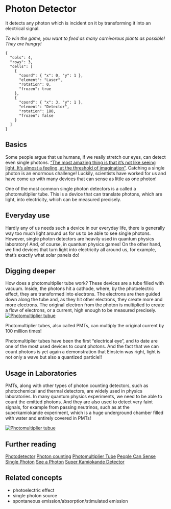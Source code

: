# Photon Detector

It detects any photon which is incident on it by transforming it into an electrical signal.

_To win the game, you want to feed as many carnivorous plants as possible! They are hungry!_

```{quantum-board}
{
  "cols": 4,
  "rows": 3,
  "cells": [
    {
      "coord": { "x": 0, "y": 1 },
      "element": "Laser",
      "rotation": 0,
      "frozen": true
    },
    {
      "coord": { "x": 3, "y": 1 },
      "element": "Detector",
      "rotation": 180,
      "frozen": false
    }
  ]
}
```

## Basics

Some people argue that us humans, if we really stretch our eyes, can detect even single photons. [“The most amazing thing is that it’s not like seeing light. It’s almost a feeling, at the threshold of imagination”](https://www.nature.com/news/people-can-sense-single-photons-1.20282). Catching a single photon is an enormous challenge! Luckily, scientists have worked for us and have come up with many devices that can sense as little as one photon!

One of the most common single photon detectors is a called a photomultiplier tube. This is a device that can translate photons, which are light, into electricity, which can be measured precisely.

## Everyday use

Hardly any of us needs such a device in our everyday life, there is generally way too much light around us for us to be able to see single photons. However, single photon detectors are heavily used in quantum physics laboratory! And, of course, in quantum physics games! On the other hand, we find devices that turn light into electricity all around us, for example, that’s exactly what solar panels do!

## Digging deeper

How does a photomultiplier tube work?
These devices are a tube filled with vacuum. Inside, the photons hit a cathode, where, by the photoelectric effect, they are transformed into electrons.
The electrons are then guided down along the tube and, as they hit other electrons, they create more and more electrons. The original electron from the photon is multiplied to create a flow of electrons, or a current, high enough to be measured precisely.
[![Photomultiplier tubue](https://upload.wikimedia.org/wikipedia/commons/e/e8/PhotoMultiplierTubeAndScintillator.svg)](https://en.wikipedia.org/wiki/Photomultiplier_tube)

Photomultiplier tubes, also called PMTs, can multiply the original current by 100 million times!

Photomultiplier tubes have been the first “electrical eye”, and to date are one of the most used devices to count photons. And the fact that we can count photons is yet again a demonstration that Einstein was right, light is not only a wave but also a quantized particle!!

## Usage in Laboratories

PMTs, along with other types of photon counting detectors, such as photochemical and thermal detectors, are widely used in physics laboratories. In many quantum physics experiments, we need to be able to count the emitted photons. And they are also used to detect very faint signals, for example from passing neutrinos, such as at the superkamiokande experiment, which is a huge underground chamber filled with water and entirely covered in PMTs!

[![Photomultiplier tubue](https://scx2.b-cdn.net/gfx/news/hires/2016/thesuperkami.jpg)](https://phys.org/news/2016-11-super-kamiokande-detector-awaits-neutrinos-supernova.html)

## Further reading

[Photodetector](https://en.wikipedia.org/wiki/Photodetector)
[Photon counting](https://en.wikipedia.org/wiki/Photon_counting)
[Photomultiplier Tube](https://en.wikipedia.org/wiki/Photomultiplier_tube)
[People Can Sense Single Photon](https://www.nature.com/news/people-can-sense-single-photons-1.20282)
[See a Photon](http://math.ucr.edu/home/baez/physics/Quantum/see_a_photon.html)
[Super Kamiokande Detector](https://phys.org/news/2016-11-super-kamiokande-detector-awaits-neutrinos-supernova.html)

## Related concepts

* photoelectric effect
* single photon source
* spontaneous emission/absorption/stimulated emission
